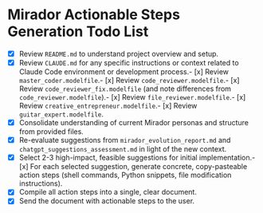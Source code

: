 # Mirador Actionable Steps Generation Todo List

- [x] Review `README.md` to understand project overview and setup.
- [x] Review `CLAUDE.md` for any specific instructions or context related to Claude Code environment or development process.- [x] Review `master_coder.modelfile`.- [x] Review `code_reviewer.modelfile`.- [x] Review `code_reviewer_fix.modelfile` (and note differences from `code_reviewer.modelfile`).- [x] Review `file_reviewer.modelfile`.- [x] Review `creative_entrepreneur.modelfile`.- [x] Review `guitar_expert.modelfile`.
- [x] Consolidate understanding of current Mirador personas and structure from provided files.
- [x] Re-evaluate suggestions from `mirador_evolution_report.md` and `chatgpt_suggestions_assessment.md` in light of the new context.
- [x] Select 2-3 high-impact, feasible suggestions for initial implementation.- [x] For each selected suggestion, generate concrete, copy-pasteable action steps (shell commands, Python snippets, file modification instructions).
- [x] Compile all action steps into a single, clear document.
- [x] Send the document with actionable steps to the user.